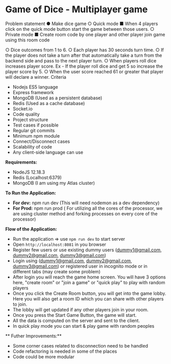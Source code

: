 # Game of Dice - Multiplayer game

Problem statement
● Make dice game
○ Quick mode
■ When 4 players click on the quick mode button start the game between
those users. ○ Private mode
■ Create room code by one player and other player join game using this
room code

○ Dice outcomes from 1 to 6. ○ Each player has 30 seconds turn time. ○ If the player does not take a turn after that automatically take a turn from the
backend side and pass to the next player turn. ○ When players roll dice increases player score. Ex - If the player roll dice and get
5 so increase the player score by 5. ○ When the user score reached 61 or greater that player will declare a winner. Criteria
- Nodejs ES5 language
- Express framework
- MongoDB (Used as a persistent database)
- Redis (Used as a cache database)
- Socket.io
- Code quality
- Project structure
- Test cases if possible
- Regular git commits
- Minimum npm module
- Connect/Disconnect cases
- Scalability of code
- Any client-side language can use

**Requirements:**
* NodeJS 12.18.3
* Redis (Localhost:6379)
* MongoDB (I am using my Atlas cluster)

**To Run the Application:**
* **For dev:** npm run dev (This will need nodemon as a dev dependency)
* **For Prod:** npm run prod ( For utilizing all the cores of the processor, we are using cluster method and forking processes on every core of the processor)

**Flow of the Application:**
* Run the application => use `npm run dev` to start server
* Open `http://localhost:8081` in you browser
* Register few users or use existing dummy users (dummy1@gmail.com, dummy2@gmail.com, dummy3@gmail.com)
* Login using (dummy1@gmail.com, dummy2@gmail.com, dummy3@gmail.com) or registered user in incognito mode or in different tabs (may create some problem)
* After login you will reach the game home screen. You will have 3 options here, "create room" or "join a game" or "quick play" to play with random players
* Once you click the Create Room button, you will get into the game lobby. Here you will also get a room ID which you can share with other players to join.
* The lobby will get updated if any other players join in your room.
* Once you press the Start Game Button, the game will start. 
* All the data is computed on the server and sent to the client.
* In quick play mode you can start & play game with random peoples



** Futher Improvements:**
* Some corner cases related to disconnection need to be handled 
* Code refactoring is needed in some of the  places
* Code could be more modular


